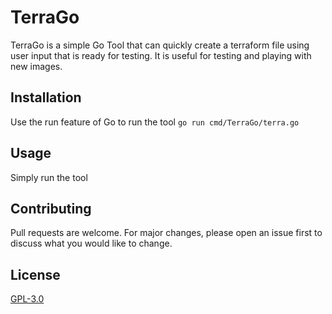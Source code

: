 # TerraGo

TerraGo is a simple Go Tool that can quickly create a terraform file using user input that is ready for testing. It is useful for testing and playing with new images. 

## Installation

Use the run feature of Go to run the tool
```go run cmd/TerraGo/terra.go```

## Usage

Simply run the tool

## Contributing
Pull requests are welcome. For major changes, please open an issue first to discuss what you would like to change.

## License
[GPL-3.0](https://choosealicense.com/licenses/gpl-3.0/)
